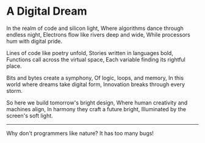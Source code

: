 # A Digital Dream

In the realm of code and silicon light,
Where algorithms dance through endless night,
Electrons flow like rivers deep and wide,
While processors hum with digital pride.

Lines of code like poetry unfold,
Stories written in languages bold,
Functions call across the virtual space,
Each variable finding its rightful place.

Bits and bytes create a symphony,
Of logic, loops, and memory,
In this world where dreams take digital form,
Innovation breaks through every storm.

So here we build tomorrow's bright design,
Where human creativity and machines align,
In harmony they craft a future bright,
Illuminated by the screen's soft light.

---
Why don't programmers like nature? It has too many bugs!